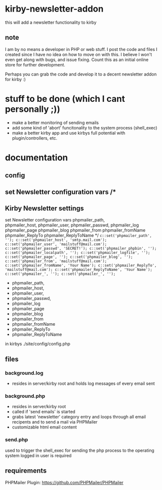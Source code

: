 # kirby-newsletter-addon
this will add a newsletter functionality to kirby

## note
I am by no means a developer in PHP or web stuff.
I post the code and files I created since I have no idea on how to move on with this. I believe I won't even get along with bugs, and issue fixing. Count this as an initial online store for further development.

Perhaps you can grab the code and develop it to a decent newsletter addon for kirby :)

# stuff to be done (which I cant personally ;))
- make a better monitoring of sending emails
- add some kind of 'abort' funcitonality to the system process (shell_exec) 
- make a better kirby app and use kirbys full potential with plugin/controllers, etc.

# documentation
## config
set Newsletter configuration vars
/*
---------------------------------------
Kirby Newsletter settings
---------------------------------------
 set Newsletter configuration vars
 		phpmailer_path,  
		phpmailer_host, 
		phpmailer_user, 
		phpmailer_passwd, 
		phpmailer_log
		phpmailer_page
		phpmailer_blog
		phpmailer_from
		phpmailer_fromName
		phpmailer_ReplyTo
		phpmailer_ReplyToName
*/
``
c::set('phpmailer_path', '');
c::set('phpmailer_host', 'smtp.mail.com');
c::set('phpmailer_user', 'mailstuff@mail.com');
c::set('phpmailer_passwd', 'SECRET!');
c::set('phpmailer_phpbin', '');
c::set('phpmailer_localpath', '');
c::set('phpmailer_logfile', '');
c::set('phpmailer_page', '');
c::set('phpmailer_blog', '');
c::set('phpmailer_from', 'mailstuff@mail.com');
c::set('phpmailer_fromName', 'Your Name');
c::set('phpmailer_ReplyTo', 'mailstuff@mail.com');
c::set('phpmailer_ReplyToName', 'Your Name');
c::set('phpmailer_', '');
c::set('phpmailer_', '');
``

- phpmailer_path,  
- phpmailer_host, 
- phpmailer_user,
- phpmailer_passwd,
- phpmailer_log
- phpmailer_page
- phpmailer_blog
- phpmailer_from
- phpmailer_fromName
- phpmailer_ReplyTo
- phpmailer_ReplyToName

in kirbys ./site/config/config.php

## files
### background.log
- resides in server/kirby root and holds log messages of every email sent

### background.php
- resides in server/kirby root
- called if 'send emails' is started
- grabs latest 'newsletter' category entry and loops through all email recipents and to send a mail via PHPMailer
- customizable html email content

### send.php
used to trigger the shell_exec for sending the php process to the operating system
logged in user is required

## requirements
PHPMailer Plugin: https://github.com/PHPMailer/PHPMailer
